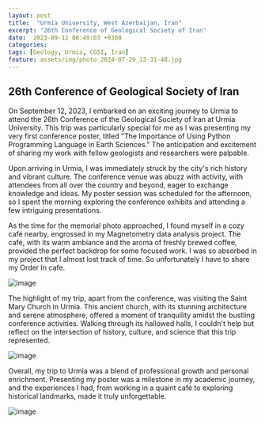 ```yaml
---
layout: post
title:  "Urmia University, West Azerbaijan, Iran"
excerpt: "26th Conference of Geological Society of Iran"
date:  2023-09-12 00:49:03 +0300
categories: 
tags: [Geology, Urmia, CGSI, Iran]
feature: assets/img/photo_2024-07-29_13-31-48.jpg
---
```


## 26th Conference of Geological Society of Iran

On September 12, 2023, I embarked on an exciting journey to Urmia to attend the 26th Conference of the Geological Society of Iran at Urmia University. This trip was particularly special for me as I was presenting my very first conference poster, titled "The Importance of Using Python Programming Language in Earth Sciences." The anticipation and excitement of sharing my work with fellow geologists and researchers were palpable.

Upon arriving in Urmia, I was immediately struck by the city's rich history and vibrant culture. The conference venue was abuzz with activity, with attendees from all over the country and beyond, eager to exchange knowledge and ideas. My poster session was scheduled for the afternoon, so I spent the morning exploring the conference exhibits and attending a few intriguing presentations.

As the time for the memorial photo approached, I found myself in a cozy café nearby, engrossed in my Magnetometry data analysis project. The café, with its warm ambiance and the aroma of freshly brewed coffee, provided the perfect backdrop for some focused work. I was so absorbed in my project that I almost lost track of time. So unfortunately I have to share my Order In cafe.

![image](https://github.com/user-attachments/assets/80eaab04-cbc6-4986-94ca-8ddc2df841ba)


The highlight of my trip, apart from the conference, was visiting the Saint Mary Church in Urmia. This ancient church, with its stunning architecture and serene atmosphere, offered a moment of tranquility amidst the bustling conference activities. Walking through its hallowed halls, I couldn't help but reflect on the intersection of history, culture, and science that this trip represented.

![image](https://github.com/user-attachments/assets/2eb68dca-bc38-4d4b-b4cb-136536cab6d3)


Overall, my trip to Urmia was a blend of professional growth and personal enrichment. Presenting my poster was a milestone in my academic journey, and the experiences I had, from working in a quaint café to exploring historical landmarks, made it truly unforgettable.

![image](https://github.com/user-attachments/assets/3ff9eab3-e55b-4c3e-a063-87d0cdff6e96)



